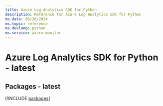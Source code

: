 ```yaml
---
title: Azure Log Analytics SDK for Python
description: Reference for Azure Log Analytics SDK for Python
ms.date: 08/26/2024
ms.topic: reference
ms.devlang: python
ms.service: azure-monitor
---
```

# Azure Log Analytics SDK for Python - latest
## Packages - latest
[!INCLUDE [packages](log-analytics-index.md)]
